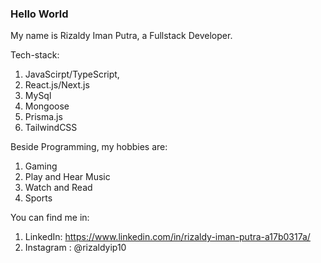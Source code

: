 ### Hello World 

<!--
**rizaldyip10/rizaldyip10** is a ✨ _special_ ✨ repository because its `README.md` (this file) appears on your GitHub profile.

Here are some ideas to get you started:

- 🔭 I’m currently working on ...
- 🌱 I’m currently learning ...
- 👯 I’m looking to collaborate on ...
- 🤔 I’m looking for help with ...
- 💬 Ask me about ...
- 📫 How to reach me: ...
- 😄 Pronouns: ...
- ⚡ Fun fact: ...
-->
My name is Rizaldy Iman Putra, a Fullstack Developer.

Tech-stack:
1. JavaScirpt/TypeScript,
2. React.js/Next.js
3. MySql
4. Mongoose
5. Prisma.js
6. TailwindCSS

Beside Programming, my hobbies are:
1. Gaming
2. Play and Hear Music
3. Watch and Read
4. Sports

You can find me in:
1. LinkedIn: https://www.linkedin.com/in/rizaldy-iman-putra-a17b0317a/
2. Instagram : @rizaldyip10
